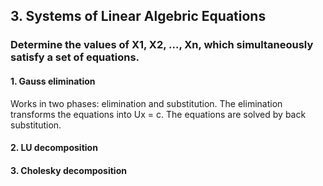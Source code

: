 <h2>3. Systems of Linear Algebric Equations</h2>
<h3>Determine the values of X1, X2, ..., Xn, which simultaneously satisfy a set of equations.</h3>

<h4>1. Gauss elimination </h4>
Works in two phases: elimination and substitution. The elimination transforms the equations into Ux = c. The equations are solved by back substitution.
<h4>2. LU decomposition</h4>
<h4>3. Cholesky decomposition</h4>